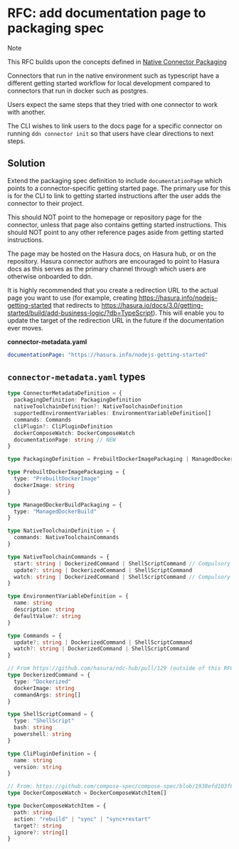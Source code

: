 # RFC: add documentation page to packaging spec

> [!NOTE]
> This RFC builds upon the concepts defined in [Native Connector Packaging](./0004-native-packaging.md)

Connectors that run in the native environment such as typescript have a different getting started workflow for local development compared to connectors that run in docker such as postgres.

Users expect the same steps that they tried with one connector to work with another.

The CLI wishes to link users to the docs page for a specific connector on running `ddn connector init` so that users have clear directions to next steps.

## Solution

Extend the packaging spec definition to include `documentationPage` which points to a connector-specific getting started page. The primary use for this is for the CLI to link to getting started instructions after the user adds the connector to their project.

This should NOT point to the homepage or repository page for the connector, unless that page also contains getting started instructions. This should NOT point to any other reference pages aside from getting started instructions.

The page may be hosted on the Hasura docs, on Hasura hub, or on the repository. Hasura connector authors are encouraged to point to Hasura docs as this serves as the primary channel through which users are otherwise onboarded to ddn.

It is highly recommended that you create a redirection URL to the actual page you want to use (for example, creating https://hasura.info/nodejs-getting-started that redirects to https://hasura.io/docs/3.0/getting-started/build/add-business-logic/?db=TypeScript). This will enable you to update the target of the redirection URL in the future if the documentation ever moves.

**connector-metadata.yaml**

```yaml
documentationPage: "https://hasura.info/nodejs-getting-started"
```


## `connector-metadata.yaml` types

```typescript
type ConnectorMetadataDefinition = {
  packagingDefinition: PackagingDefinition
  nativeToolchainDefinition?: NativeToolchainDefinition
  supportedEnvironmentVariables: EnvironmentVariableDefinition[]
  commands: Commands
  cliPlugin?: CliPluginDefinition
  dockerComposeWatch: DockerComposeWatch
  documentationPage: string // NEW
}

type PackagingDefinition = PrebuiltDockerImagePackaging | ManagedDockerBuildPackaging

type PrebuiltDockerImagePackaging = {
  type: "PrebuiltDockerImage"
  dockerImage: string
}

type ManagedDockerBuildPackaging = {
  type: "ManagedDockerBuild"
}

type NativeToolchainDefinition = {
  commands: NativeToolchainCommands
}

type NativeToolchainCommands = {
  start: string | DockerizedCommand | ShellScriptCommand // Compulsory
  update?: string | DockerizedCommand | ShellScriptCommand
  watch: string | DockerizedCommand | ShellScriptCommand // Compulsory
}

type EnvironmentVariableDefinition = {
  name: string
  description: string
  defaultValue?: string
}

type Commands = {
  update?: string | DockerizedCommand | ShellScriptCommand
  watch?: string | DockerizedCommand | ShellScriptCommand
}

// From https://github.com/hasura/ndc-hub/pull/129 (outside of this RFC)
type DockerizedCommand = {
  type: "Dockerized"
  dockerImage: string
  commandArgs: string[]
}

type ShellScriptCommand = {
  type: "ShellScript"
  bash: string
  powershell: string
}

type CliPluginDefinition = {
  name: string
  version: string
}

// From: https://github.com/compose-spec/compose-spec/blob/1938efd103f8e0817ca90e5f15177ec0317bbaf8/schema/compose-spec.json#L455
type DockerComposeWatch = DockerComposeWatchItem[]

type DockerComposeWatchItem = {
  path: string
  action: "rebuild" | "sync" | "sync+restart"
  target?: string
  ignore?: string[]
}
```